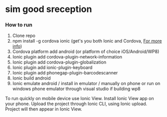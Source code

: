 sim good sreception
===

### How to run
1. Clone repo
2. npm install -g cordova ionic (get's you both Ionic and Cordova, <a href="http://ionicframework.com/getting-started/">For more info</a>)
3. Cordova platform add android (or platform of choice iOS/Android/WP8)
4. Ionic plugin add cordova-plugin-network-information
5. Ionic plugin add cordova-plugin-globalization
6. Ionic plugin add ionic-plugin-keyboard
7. Ionic plugin add phonegap-plugin-barcodescanner
8. Ionic build android
9. Ionic emulate android / install in emulator / manually on phone or run on windows phone emulator through visual studio if building wp8

To run quickly on mobile device use Ionic View. Install Ionic View app on your phone. Upload the project through Ionic CLI, using Ionic upload. Project will then appear in Ionic View.

